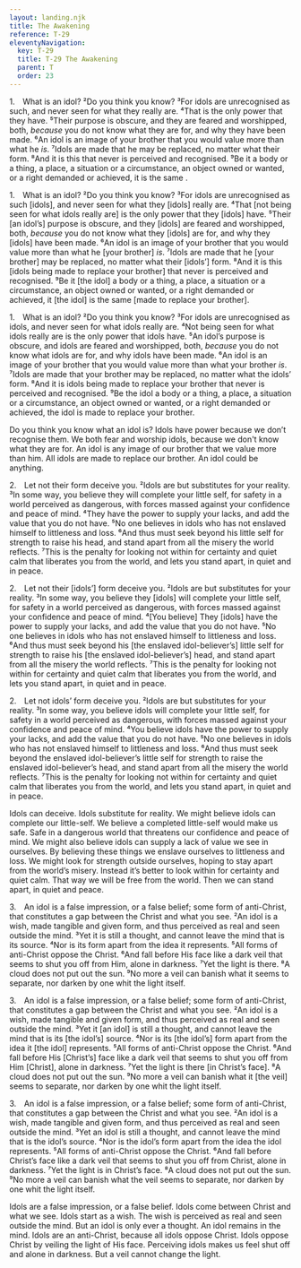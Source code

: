 ```yaml
---
layout: landing.njk
title: The Awakening
reference: T-29 
eleventyNavigation:
  key: T-29
  title: T-29 The Awakening
  parent: T
  order: 23
---
```





<div class=paragraph id="p1">

  <p class=fip>1. What is an idol? ²Do you think you know? ³For idols are unrecognised as such, and never seen for what they really are. ⁴That is the only power that they have. ⁵Their purpose is obscure, and they are feared and worshipped, both, <em>because</em> you do not know what they are for, and why they have been made. ⁶An idol is an image of your brother that you would value more than what he <em>is</em>. ⁷Idols are made that he may be replaced, no matter what their form. ⁸And it is this that never is perceived and recognised. ⁹Be it a body or a thing, a place, a situation or a circumstance, an object owned or wanted, or a right demanded or achieved, it is the same .</p>

  <p class=expanded>1. What is an idol? ²Do you think you know? ³For idols are unrecognised as such [idols], and never seen for what they [idols] really are. ⁴That [not being seen for what idols really are] is the only power that they [idols] have. ⁵Their [an idol’s] purpose is obscure, and they [idols] are feared and worshipped, both, <em>because</em> you do not know what they [idols] are for, and why they [idols] have been made. ⁶An idol is an image of your brother that you would value more than what he [your brother] <em>is</em>. ⁷Idols are made that he [your brother] may be replaced, no matter what their [idols’] form. ⁸And it is this [idols being made to replace your brother] that never is perceived and recognised. ⁹Be it [the idol] a body or a thing, a place, a situation or a circumstance, an object owned or wanted, or a right demanded or achieved, it [the idol] is the same [made to replace your brother].</p>

  <p class=substituted>1. What is an idol? ²Do you think you know? ³For idols are unrecognised as idols, and never seen for what idols really are. ⁴Not being seen for what idols really are is the only power that idols have. ⁵An idol’s purpose is obscure, and idols are feared and worshipped, both, <em>because</em> you do not know what idols are for, and why idols have been made. ⁶An idol is an image of your brother that you would value more than what your brother <em>is</em>. ⁷Idols are made that your brother may be replaced, no matter what the idols’ form. ⁸And it is idols being made to replace your brother that never is perceived and recognised. ⁹Be the idol a body or a thing, a place, a situation or a circumstance, an object owned or wanted, or a right demanded or achieved, the idol is made to replace your brother.</p>

  <p class=simplified>Do you think you know what an idol is? Idols have power because we don’t recognise them. We both fear and worship idols, because we don't know what they are for. An idol is any image of our brother that we value more than him. All idols are made to replace our brother. An idol could be anything.</p>

</div>

<div class=paragraph id="p2">
  <p class=fip>2. Let not their form deceive you. ²Idols are but substitutes for your reality. ³In some way, you believe they will complete your little self, for safety in a world perceived as dangerous, with forces massed against your confidence and peace of mind. ⁴They have the power to supply your lacks, and add the value that you do not have. ⁵No one believes in idols who has not enslaved himself to littleness and loss. ⁶And thus must seek beyond his little self for strength to raise his head, and stand apart from all the misery the world reflects. ⁷This is the penalty for looking not within for certainty and quiet calm that liberates you from the world, and lets you stand apart, in quiet and in peace.</p>

  <p class=expanded>2. Let not their [idols’] form deceive you. ²Idols are but substitutes for your reality. ³In some way, you believe they [idols] will complete your little self, for safety in a world perceived as dangerous, with forces massed against your confidence and peace of mind. ⁴[You believe] They [idols] have the power to supply your lacks, and add the value that you do not have. ⁵No one believes in idols who has not enslaved himself to littleness and loss. ⁶And thus must seek beyond his [the enslaved idol-believer’s] little self for strength to raise his [the enslaved idol-believer’s] head, and stand apart from all the misery the world reflects. ⁷This is the penalty for looking not within for certainty and quiet calm that liberates you from the world, and lets you stand apart, in quiet and in peace.</p>

  <p class=substituted>2. Let not idols’ form deceive you. ²Idols are but substitutes for your reality. ³In some way, you believe idols will complete your little self, for safety in a world perceived as dangerous, with forces massed against your confidence and peace of mind. ⁴You believe idols have the power to supply your lacks, and add the value that you do not have. ⁵No one believes in idols who has not enslaved himself to littleness and loss. ⁶And thus must seek beyond the enslaved idol-believer’s little self for strength to raise the enslaved idol-believer’s head, and stand apart from all the misery the world reflects. ⁷This is the penalty for looking not within for certainty and quiet calm that liberates you from the world, and lets you stand apart, in quiet and in peace.</p>

  <p class=simplified>Idols can deceive. Idols substitute for reality. We might believe idols can complete our little-self. We believe a completed little-self would make us safe. Safe in a dangerous world that threatens our confidence and peace of mind. We might also believe idols can supply a lack of value we see in ourselves. By believing these things we enslave ourselves to littleness and loss. We might look for strength outside ourselves, hoping to stay apart from the world’s misery. Instead it’s better to look within for certainty and quiet calm. That way we will be free from the world. Then we can stand apart, in quiet and peace.</p>

</div>

<div class=paragraph id="p3">

  <p class=fip>3. An idol is a false impression, or a false belief; some form of anti-Christ, that constitutes a gap between the Christ and what you see. ²An idol is a wish, made tangible and given form, and thus perceived as real and seen outside the mind. ³Yet it is still a thought, and cannot leave the mind that is its source. ⁴Nor is its form apart from the idea it represents. ⁵All forms of anti-Christ oppose the Christ. ⁶And fall before His face like a dark veil that seems to shut you off from Him, alone in darkness. ⁷Yet the light is there. ⁸A cloud does not put out the sun. ⁹No more a veil can banish what it seems to separate, nor darken by one whit the light itself.</p>

  <p class=expanded>3. An idol is a false impression, or a false belief; some form of anti-Christ, that constitutes a gap between the Christ and what you see. ²An idol is a wish, made tangible and given form, and thus perceived as real and seen outside the mind. ³Yet it [an idol] is still a thought, and cannot leave the mind that is its [the idol’s] source. ⁴Nor is its [the idol’s] form apart from the idea it [the idol] represents. ⁵All forms of anti-Christ oppose the Christ. ⁶And fall before His [Christ’s] face like a dark veil that seems to shut you off from Him [Christ], alone in darkness. ⁷Yet the light is there [in Christ’s face]. ⁸A cloud does not put out the sun. ⁹No more a veil can banish what it [the veil] seems to separate, nor darken by one whit the light itself.</p>

  <p class=substituted>3. An idol is a false impression, or a false belief; some form of anti-Christ, that constitutes a gap between the Christ and what you see. ²An idol is a wish, made tangible and given form, and thus perceived as real and seen outside the mind. ³Yet an idol is still a thought, and cannot leave the mind that is the idol’s source. ⁴Nor is the idol’s form apart from the idea the idol represents. ⁵All forms of anti-Christ oppose the Christ. ⁶And fall before Christ’s face like a dark veil that seems to shut you off from Christ, alone in darkness. ⁷Yet the light is in Christ’s face. ⁸A cloud does not put out the sun. ⁹No more a veil can banish what the veil seems to separate, nor darken by one whit the light itself.</p>

  <p class=simplified>Idols are a false impression, or a false belief. Idols come between Christ and what we see. Idols start as a wish. The wish is perceived as real and seen outside the mind. But an idol is only ever a thought. An idol remains in the mind. Idols are an anti-Christ, because all idols oppose Christ. Idols oppose Christ by veiling the light of His face. Perceiving idols makes us feel shut off and alone in darkness. But a veil cannot change the light.</p>

</div>

